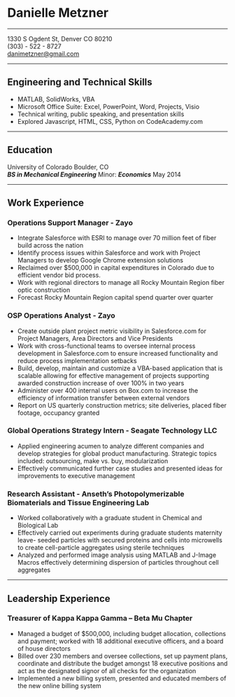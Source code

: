 # Danielle Metzner
***
1330 S Ogdent St, Denver CO 80210  
(303) - 522 - 8727  
danimetzner@gmail.com  

***
## Engineering and Technical Skills
*	MATLAB, SolidWorks, VBA 
*	Microsoft Office Suite: Excel, PowerPoint, Word, Projects, Visio
*	Technical writing, public speaking, and presentation skills
* Explored Javascript, HTML, CSS, Python on CodeAcademy.com

***
## Education
University of Colorado  Boulder, CO  
**_BS in Mechanical Engineering_**  Minor: **_Economics_**  May 2014

***
## Work Experience
### Operations Support Manager - Zayo
* Integrate Salesforce with ESRI to manage over 70 million feet of fiber build across the nation
* Identify process issues within Salesforce and work with Project Managers to develop Google Chrome extension solutions
* Reclaimed over $500,000 in capital expenditures in Colorado due to efficient vendor bid process. 
* Work with regional directors to manage all Rocky Mountain Region fiber optic construction
* Forecast Rocky Mountain Region capital spend quarter over quarter

### OSP Operations Analyst - Zayo
* Create outside plant project metric visibility in Salesforce.com for Project Managers, Area Directors and Vice Presidents
* Work with cross-functional teams to oversee internal process development in Salesforce.com to ensure increased functionality and reduce process implementation setbacks
* Build, develop, maintain and customize a VBA-based application that is scalable allowing for effective management of projects supporting awarded construction increase of over 100% in two years
* Administer over 400 internal users on Box.com to increase the efficiency of information transfer between external vendors
* Report on US quarterly construction metrics; site deliveries, placed fiber footage, occupancy granted

### Global Operations Strategy Intern - Seagate Technology LLC
*	Applied engineering acumen to analyze different companies and develop strategies for global product manufacturing. Strategic topics included: outsourcing, make vs. buy, modularization
*	Effectively communicated further case studies and presented ideas for improvements to executive management

### Research Assistant - Anseth’s Photopolymerizable Biomaterials and Tissue Engineering Lab
*	Worked collaboratively with a graduate student in Chemical and Biological Lab
*	Effectively carried out experiments during graduate students maternity leave- seeded particles with secured proteins and cells into microwells to create cell-particle aggregates using sterile techniques
*	Analyzed and performed image analysis using MATLAB and J-Image Macros effectively determining dispersion of particles throughout cell aggregates

***
## Leadership Experience
### Treasurer of Kappa Kappa Gamma – Beta Mu Chapter
*	Managed a budget of $500,000, including budget allocation, collections and payment; worked with 18 additional executive officers, and a board of house directors
*	Billed over 230 members and oversee collections, set up payment plans, coordinate and distribute the budget amongst 18 executive positions and act as the designated signor of all checks for the organization
*	Implemented a new billing system, presented and educated members of the new online billing system

